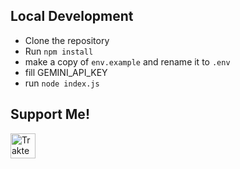 ## Local Development
- Clone the repository
- Run `npm install`
- make a copy of `env.example` and rename it to `.env`
- fill GEMINI_API_KEY
- run `node index.js`

## Support Me!
<a href="https://trakteer.id/bagood" target="_blank"
                ><img
                    id="wse-buttons-preview"
                    src="https://cdn.trakteer.id/images/embed/trbtn-red-1.png?date=18-11-2023"
                    height="40"
                    style="border: 0px; height: 40px; --darkreader-inline-border-top: 0px; --darkreader-inline-border-right: 0px; --darkreader-inline-border-bottom: 0px; --darkreader-inline-border-left: 0px;"
                    alt="Trakteer Saya"
                    data-darkreader-inline-border-top=""
                    data-darkreader-inline-border-right=""
                    data-darkreader-inline-border-bottom=""
                    data-darkreader-inline-border-left=""
                /></a
            >